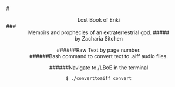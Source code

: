#<center>Lost Book of Enki</center>
###<center>Memoirs and prophecies of an extraterrestrial god.
#####<center>by Zacharia Sitchen</center>

      
######Raw Text by page number.  
######Bash command to convert text to .aiff audio files. 
    

######Navigate to /LBoE in the terminal
    
    $ ./converttoaiff convert
